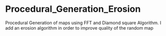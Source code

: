# Procedural_Generation_Erosion
Procedural Generation of maps using FFT and Diamond square Algorithm. I add an erosion algorithm in order to improve quality of the random map
